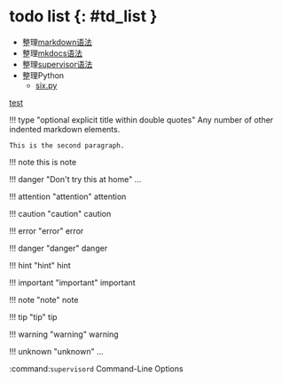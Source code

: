 # todo list {: #td_list }
* 整理[markdown语法](https://zh.mweb.im/markdown.html)
* 整理[mkdocs语法](https://mkdocs.org)
* 整理[supervisor语法](https://www.cnblogs.com/zhoujinyi/p/6073705.html)
* 整理Python
    * [six.py](https://www.jianshu.com/p/62a6e3f2d1ca)
    
[test](./docker_0/#docker_3)


!!! type "optional explicit title within double quotes"
    Any number of other indented markdown elements.

    This is the second paragraph.
    
!!! note
    this is note
    
!!! danger "Don't try this at home"
    ...
    
!!! attention "attention"
    attention
    
!!! caution "caution"
    caution
    
!!! error "error"
    error
    
!!! danger "danger"
    danger
    
!!! hint "hint"
    hint
    
!!! important "important"
    important
    
!!! note "note"
    note
    
!!! tip "tip"
    tip
    
!!! warning "warning"
    warning
    
!!! unknown "unknown"
    ...
    
:command:`supervisord` Command-Line Options
